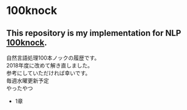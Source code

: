 # 100knock  
This repository is my implementation for NLP [100knock](http://www.cl.ecei.tohoku.ac.jp/nlp100/).   
---

自然言語処理100本ノックの履歴です。  
2018年度に改めて解き直しました。  
参考にしていただければ幸いです。  
毎週水曜更新予定  
やったやつ  
- 1章
